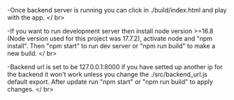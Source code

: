 -Once backend server is running you can click in ./build/index.html and play with the app. </ br>

-If you want to run development server then install node version >=16.8 
(Node version used for this project was 17.7.2), activate node and "npm install". Then "npm start" to run dev server or "npm run build" to make a new build. </ br>

-Backend url is set to be 127.0.0.1:8000 if you have setted up another ip for the backend it won't work unless you change the 
./src/backend_url.js default export. After update run "npm start" or "npm run build" to apply changes. </ br>

